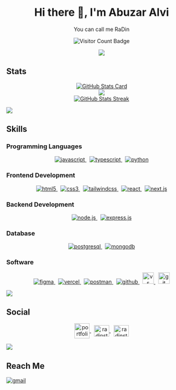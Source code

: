 <h1 align="center">
	Hi there 👋, I'm Abuzar Alvi
</h1>
<p align="center">
	You can call me RaDin
</p>

<p align="center">
	<img src="https://komarev.com/ghpvc/?username=ndrvndr&color=447ff7&label=Profile+views" alt="Visitor Count Badge" />
</p>
<p align="center">
  <a href="https://github.com/DenverCoder1/readme-typing-svg"><img src="https://readme-typing-svg.herokuapp.com?lines=Welcome+to+my+Github+Profile+:);Full-Stack+Web+Developer&center=true&width=380&height=45"></a>
</p>

## Stats

<p align="center">
	<a href="https://github.com/RaDins-18">
		<img src="https://github-readme-stats.vercel.app/api/top-langs/?username=RaDins-18&layout=compact&theme=github_dark&hide_border=true" alt="GitHub Stats Card" /><br />
		<img src="https://github-readme-stats.vercel.app/api?username=RaDins-18&show_icons=true&theme=github_dark&hide_border=true" /><br />
		<img src="https://github-readme-streak-stats.herokuapp.com/?user=RaDins-18&theme=github-dark-blue&hide_border=true" alt="GitHub Stats Streak" /><br />
	</a>
</p>

<img src="https://user-images.githubusercontent.com/73097560/115834477-dbab4500-a447-11eb-908a-139a6edaec5c.gif">

## Skills
	
### Programming Languages
<p align="center">
	<a href="https://developer.mozilla.org/en-US/docs/Web/JavaScript" target="_blank" rel="noopener noreferrer">
    	<img src="https://img.shields.io/badge/JavaScript-F7DF1E?style=for-the-badge&logo=javascript&logoColor=black" alt="javascript" />
	</a>&nbsp;
	<a href="https://cplusplus.com/" target="_blank" rel="noopener noreferrer">
    	<img src="https://img.shields.io/badge/C++-404D59?style=for-the-badge&logo=cplusplus&logoColor=white" alt="typescript" />
   	 </a>&nbsp;
	<a href="https://www.python.org" target="_blank" rel="noopener noreferrer">
		<img src="https://img.shields.io/badge/Python-3776AB?style=for-the-badge&logo=python&logoColor=white" alt="python" />
	</a>
</p>

### Frontend Development

<p align="center">
	<a href="https://www.w3.org/html/" target="_blank" rel="noopener noreferrer">
    	<img src="https://img.shields.io/badge/HTML5-E34F26?style=for-the-badge&logo=html5&logoColor=white" alt="html5" />
   	</a>&nbsp;
	<a href="https://www.w3schools.com/css/" target="_blank" rel="noopener noreferrer">
    	<img src="https://img.shields.io/badge/CSS3-1572B6?style=for-the-badge&logo=css3&logoColor=white" alt="css3" />
    	</a>&nbsp;
	<a href="https://tailwindcss.com/" target="_blank" rel="noopener noreferrer">
    	<img src="https://img.shields.io/badge/Tailwind_CSS-38B2AC?style=for-the-badge&logo=tailwind-css&logoColor=white" alt="tailwindcss" />
   	 </a>&nbsp;
	<a href="https://react.dev/" target="_blank" rel="noopener noreferrer">
    	<img src="https://img.shields.io/badge/React-204357?style=for-the-badge&logo=react&logoColor=61DAFB" alt="react" />
   	</a>&nbsp;
	<a href="https://nextjs.org/" target="_blank" rel="noopener noreferrer">
    	<img src="https://img.shields.io/badge/next.js-000000?style=for-the-badge&logo=nextdotjs&logoColor=white" alt="next.js" />
   	</a>
</p>

### Backend Development

<p align="center">
	<a href="https://nodejs.org" target="_blank" rel="noopener noreferrer">
    	<img src="https://img.shields.io/badge/Node.js-43853D?style=for-the-badge&logo=node.js&logoColor=white" alt="node.js" />
    </a>&nbsp;
	<a href="https://expressjs.com" target="_blank" rel="noopener noreferrer">
		<img src="https://img.shields.io/badge/Express.js-404D59?style=for-the-badge" alt="express.js" />
	</a>
</p>

### Database

<p align="center">
	<a href="https://www.postgresql.org" target="_blank" rel="noopener noreferrer">
    	<img src="https://img.shields.io/badge/PostgreSQL-316192?style=for-the-badge&logo=postgresql&logoColor=white" alt="postgresql" />
    </a>&nbsp;
	<a href="https://www.mongodb.com/" target="_blank" rel="noopener noreferrer">
    	<img src="https://img.shields.io/badge/MongoDB-4EA94B?style=for-the-badge&logo=mongodb&logoColor=white" alt="mongodb" />
    </a>
</p>

### Software

<p align="center">
	<a href="https://www.figma.com/" target="_blank" rel="noopener noreferrer">
    	<img src="https://img.shields.io/badge/Figma-F24E1E?style=for-the-badge&logo=figma&logoColor=white" alt="figma" />
   	 </a>&nbsp;
	<a href="https://vercel.com/" target="_blank" rel="noopener noreferrer">
    	<img src="https://img.shields.io/badge/vercel-%23000000.svg?style=for-the-badge&logo=vercel&logoColor=white" alt="vercel" />
    </a>&nbsp;
	<a href="https://postman.com" target="_blank" rel="noopener noreferrer">
    	<img src="https://img.shields.io/badge/Postman-443266?style=for-the-badge&logo=postman&logoColor=white" alt="postman" />
    </a>&nbsp;
	<a href="https://github.com" target="_blank" rel="noopener noreferrer">
    	<img src="https://img.shields.io/badge/github-334455?style=for-the-badge&logo=github&logoColor=white" alt="github" />
    </a>&nbsp;
	<a href="https://code.visualstudio.com/" target="_blank" rel="noopener noreferrer">
    	<img src="https://www.vectorlogo.zone/logos/visualstudio_code/visualstudio_code-icon.svg" alt="vs code" width="30" height="30"/>
   	 </a>&nbsp;
	<a href="https://git-scm.com/" target="_blank" rel="noopener noreferrer">
    	<img src="https://www.vectorlogo.zone/logos/git-scm/git-scm-icon.svg" alt="git" width="30" height="30"/>
   	 </a>
</p>

<img src="https://user-images.githubusercontent.com/73097560/115834477-dbab4500-a447-11eb-908a-139a6edaec5c.gif">

## Social

<p align="center">
	<!-- <a href="https://github.com/RaDins-18" target="blank">
		<img align="center" src="https://raw.githubusercontent.com/rahuldkjain/github-profile-readme-generator/master/src/images/icons/Social/linked-in-alt.svg" alt="radinsterritory" height="30" width="40" />
	</a>&nbsp; -->
        <a href="https://radins-portfolio.vercel.app/" target="_blank" rel="noopener noreferrer">
    	        <img align="center" src="https://img.shields.io/badge/portfolio-334455.svg?style=for-the-badge&logo=portfolio&logoColor=white" alt="portfolio" height="40" />
	</a>&nbsp;
	<a href="https://www.instagram.com/radinsterritory/" target="blank">
		<img align="center" src="https://raw.githubusercontent.com/rahuldkjain/github-profile-readme-generator/master/src/images/icons/Social/instagram.svg" alt="radinsterritory" height="30" width="40" />
	</a>&nbsp;
	<a href="https://www.facebook.com/profile.php?id=61562026917473/" target="blank">
		<img align="center" src="https://raw.githubusercontent.com/rahuldkjain/github-profile-readme-generator/master/src/images/icons/Social/facebook.svg" alt="radinsterritory" height="30" width="40" />
	</a>
</p>

<img src="https://user-images.githubusercontent.com/73097560/115834477-dbab4500-a447-11eb-908a-139a6edaec5c.gif">

## Reach Me

<p align="left">
	<a href="mailto:radinofficial15@gmail.com" target="_blank" rel="noopener noreferrer">
		<img src="https://img.shields.io/badge/Gmail-D14836?style=for-the-badge&logo=gmail&logoColor=white" alt="gmail" />
	</a>
</p>

